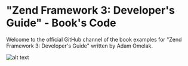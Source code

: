 # "Zend Framework 3: Developer's Guide" - Book's Code
Welcome to the official GitHub channel of the book examples for "Zend Framework 3: Developer's Guide" written by Adam Omelak.

![alt text](http://divix.home.pl/zend3/okladka_first.png)
